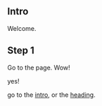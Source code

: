 ## Intro
Welcome.

## Step 1
Go to the page. Wow!


yes!

go to the [intro](Introduction/README.md), or the [heading](Introduction/README.md#nice-heading).

